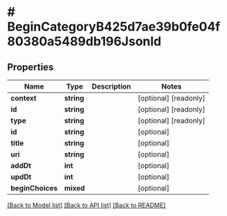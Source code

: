 # # BeginCategoryB425d7ae39b0fe04f80380a5489db196Jsonld

## Properties

Name | Type | Description | Notes
------------ | ------------- | ------------- | -------------
**context** | **string** |  | [optional] [readonly]
**id** | **string** |  | [optional] [readonly]
**type** | **string** |  | [optional] [readonly]
**id** | **string** |  | [optional]
**title** | **string** |  | [optional]
**uri** | **string** |  | [optional]
**addDt** | **int** |  | [optional]
**updDt** | **int** |  | [optional]
**beginChoices** | **mixed** |  | [optional]

[[Back to Model list]](../../README.md#models) [[Back to API list]](../../README.md#endpoints) [[Back to README]](../../README.md)
